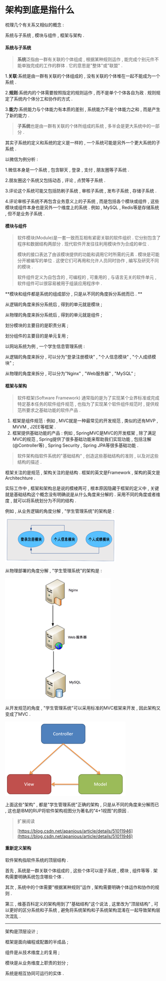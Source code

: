 # 架构到底是指什么

梳理几个有关系又相似的概念 :

系统与子系统 , 模块与组件 , 框架与架构 .

#### 系统与子系统

> **系统**泛指由一群有关联的个体组成 , 根据某种规则运作 , 能完成个别元件不能单独完成的工作的群体 . 它的意思是"整体"或"联盟" .

1.**关联**:系统是由一群有关联的个体组成的 , 没有关联的个体堆在一起不能成为一个系统 .

2.**规则**:系统内的个体需要按照指定的规则运作 , 而不是单个个体各自为政 . 规则规定了系统内个体分工和协作的方式 .

3.**能力**:系统能力与个体能力有本质的差别 , 系统能力不是个体能力之和 , 而是产生了新的能力 .

> **子系统**也是由一群有关联的个体所组成的系统 , 多半会是更大系统中的一部分 .

其实子系统的定义和系统的定义是一样的 , 一个系统可能是另外一个更大系统的子系统 .

以微信为例分析 :

1.微信本身是一个系统 , 包含聊天 , 登录 , 支付 , 朋友圈等子系统 .

2.朋友圈这个系统又包括动态 , 评论 , 点赞等子系统 .

3.评论这个系统可能又包括防刷子系统 , 审核子系统 , 发布子系统 , 存储子系统 .

4.评论审核子系统不再包含业务意义上的子系统 , 而是包括各个模块或组件 , 这些模块或组件本身也是另外一个维度上的系统 . 例如 , MySQL , Redis等是存储系统 , 但不是业务子系统 .

#### 模块与组件

> 软件模块\(Module\)是一套一致而互相有紧密关联的软件组织 . 它分别包含了程序和数据结构两部分 . 现代软件开发往往利用模块作为合成的单位 .
>
> 模块的接口表达了由该模块提供的功能和调用它时所需的元素 . 模块是可能分开被编写的单位 . 这使它们可再用和允许人员同时协作 , 编写及研究不同的模块 .
>
> 软件组件定义为自包含的 , 可编程的 , 可重用的 , 与语言无关的软件单元 , 软件组件可以很容易被用于组装应用程序中 .

**模块和组件都是系统的组成部分 , 只是从不同的角度拆分系统而已 . **

从逻辑的角度来拆分系统后 , 得到的单元就是模块 ;

从物理的角度来拆分系统后 , 得到的单元就是组件 ;

划分模块的主要目的是职责分离 ;

划分组件的主要目的是单元复用 ;

以网站系统为例 , 一个学生信息管理系统 :

从逻辑的角度来拆分 , 可以分为"登录注册模块" , "个人信息模块" , "个人成绩模块" ;

从物理的角度来拆分 , 可以分为"Nginx" , "Web服务器" , "MySQL" ;

#### 框架与架构

> 软件框架\(Software Framework\) 通常指的是为了实现某个业界标准或完成特定基本任务的软件组件规范 , 也指为了实现某个软件组件规范时 , 提供规范所要求之基础功能的软件产品 .

1. 框架是组件规范 :  例如 , MVC就是一种最常见的开发规范 , 类似的还有MVP , MVVM , J2EE等框架 . 
2. 框架提供基础功能的产品 : 例如 , SpringMVC是MVC的开发框架 , 除了满足MVC的规范 , Spring提供了很多基础功能来帮助我们实现功能 , 包括注解\(@Controller等\) , Spring Security , Spring JPA等很多基础功能 . 

> 软件架构指软件系统的"基础结构" , 创造这些基础结构的准则 , 以及对这些结构的描述 .

框架关注的是规范 , 架构关注的是结构 . 框架的英文是Framework , 架构的英文是Architechture .

实际工作中 , 框架和架构总是说的模棱两可 , 根本原因隐藏于框架的定义中 , 关键就是基础结构这个概念没有明确说是从什么角度来分解的 . 采用不同的角度或者维度 , 就可以将系统划分为不同的结构 .

例如 , 从业务逻辑的角度分解 , "学生管理系统"的架构是 :

![](/assets/luojijiaodu.png)

从物理部署的角度分解 , "学生管理系统"的架构是 :

![](/assets/wulibushu.png)

从开发规范的角度 , "学生管理系统"可以采用标准的MVC框架来开发 , 因此架构又变成了MVC .

![](/assets/kaifaguifan.png)

上面这些"架构" , 都是"学生管理系统"正确的架构 , 只是从不同的角度来分解而已 , 这也是IBM的RUP将软件架构视图分为著名的"4+1视图"的原因 .

> 扩展阅读
>
> [https://blog.csdn.net/apanious/article/details/51011946](https://blog.csdn.net/apanious/article/details/51011946)

#### 重新定义架构

软件架构指软件系统的顶层结构 .

首先 , 系统是一群关联个体组成的 , 这些个体可以是子系统 , 模块 , 组件等等 . 架构需要明确系统包含哪些个体 .

其次 , 系统中的个体需要"根据某种规则"运作 , 架构需要明确个体运作和协作的规则 .

第三 , 维基百科定义的架构用到了"基础结构"这个说法 , 这里改为"顶层结构" , 可以更好的区分系统和子系统 , 避免将系统架构和子系统架构混淆在一起导致架构层次混乱 . 

---

架构是顶层设计 ; 

框架是面向编程或配置的半成品 ; 

组件是从技术维度上的复用 ; 

模块是从业务维度上职责的划分 ; 

系统是相互协同可运行的实体 . 

